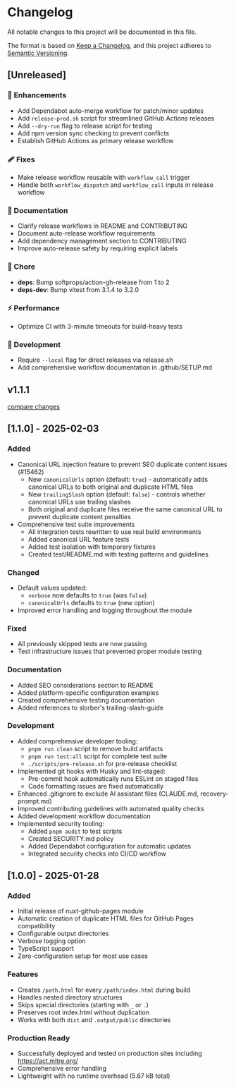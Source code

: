 # Changelog

All notable changes to this project will be documented in this file.

The format is based on [Keep a Changelog](https://keepachangelog.com/en/1.0.0/),
and this project adheres to [Semantic Versioning](https://semver.org/spec/v2.0.0.html).

## [Unreleased]

### 🚀 Enhancements
- Add Dependabot auto-merge workflow for patch/minor updates
- Add `release-prod.sh` script for streamlined GitHub Actions releases
- Add `--dry-run` flag to release script for testing
- Add npm version sync checking to prevent conflicts
- Establish GitHub Actions as primary release workflow

### 🩹 Fixes
- Make release workflow reusable with `workflow_call` trigger
- Handle both `workflow_dispatch` and `workflow_call` inputs in release workflow

### 📖 Documentation
- Clarify release workflows in README and CONTRIBUTING
- Document auto-release workflow requirements
- Add dependency management section to CONTRIBUTING
- Improve auto-release safety by requiring explicit labels

### 🏡 Chore
- **deps**: Bump softprops/action-gh-release from 1 to 2
- **deps-dev**: Bump vitest from 3.1.4 to 3.2.0

### ⚡ Performance
- Optimize CI with 3-minute timeouts for build-heavy tests

### 🔧 Development
- Require `--local` flag for direct releases via release.sh
- Add comprehensive workflow documentation in .github/SETUP.md

## v1.1.1

[compare changes](https://github.com/mitre/nuxt-github-pages/compare/v1.1.0...v1.1.1)

## [1.1.0] - 2025-02-03

### Added
- Canonical URL injection feature to prevent SEO duplicate content issues (#15462)
  - New `canonicalUrls` option (default: `true`) - automatically adds canonical URLs to both original and duplicate HTML files
  - New `trailingSlash` option (default: `false`) - controls whether canonical URLs use trailing slashes
  - Both original and duplicate files receive the same canonical URL to prevent duplicate content penalties
- Comprehensive test suite improvements
  - All integration tests rewritten to use real build environments
  - Added canonical URL feature tests
  - Added test isolation with temporary fixtures
  - Created test/README.md with testing patterns and guidelines

### Changed
- Default values updated:
  - `verbose` now defaults to `true` (was `false`)
  - `canonicalUrls` defaults to `true` (new option)
- Improved error handling and logging throughout the module

### Fixed
- All previously skipped tests are now passing
- Test infrastructure issues that prevented proper module testing

### Documentation
- Added SEO considerations section to README
- Added platform-specific configuration examples
- Created comprehensive testing documentation
- Added references to slorber's trailing-slash-guide

### Development
- Added comprehensive developer tooling:
  - `pnpm run clean` script to remove build artifacts
  - `pnpm run test:all` script for complete test suite
  - `./scripts/pre-release.sh` for pre-release checklist
- Implemented git hooks with Husky and lint-staged:
  - Pre-commit hook automatically runs ESLint on staged files
  - Code formatting issues are fixed automatically
- Enhanced .gitignore to exclude AI assistant files (CLAUDE.md, recovery-prompt.md)
- Improved contributing guidelines with automated quality checks
- Added development workflow documentation
- Implemented security tooling:
  - Added `pnpm audit` to test scripts
  - Created SECURITY.md policy
  - Added Dependabot configuration for automatic updates
  - Integrated security checks into CI/CD workflow

## [1.0.0] - 2025-01-28

### Added
- Initial release of nuxt-github-pages module
- Automatic creation of duplicate HTML files for GitHub Pages compatibility
- Configurable output directories
- Verbose logging option
- TypeScript support
- Zero-configuration setup for most use cases

### Features
- Creates `/path.html` for every `/path/index.html` during build
- Handles nested directory structures
- Skips special directories (starting with `_` or `.`)
- Preserves root index.html without duplication
- Works with both `dist` and `.output/public` directories

### Production Ready
- Successfully deployed and tested on production sites including https://act.mitre.org/
- Comprehensive error handling
- Lightweight with no runtime overhead (5.67 kB total)